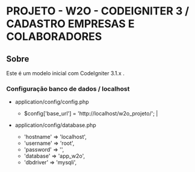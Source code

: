 # PROJETO - W2O - CODEIGNITER 3 / CADASTRO EMPRESAS E COLABORADORES
## Sobre
Este é um modelo inicial com CodeIgniter 3.1.x .

### Configuração banco de dados / localhost
- application/config/config.php
   - $config['base_url'] = 'http://localhost/w2o_projeto/'; |

- application/config/database.php
  - 'hostname' => 'localhost',
  - 'username' => 'root',
  - 'password' => '',
  - 'database' => 'app_w2o',
  - 'dbdriver' => 'mysqli',
